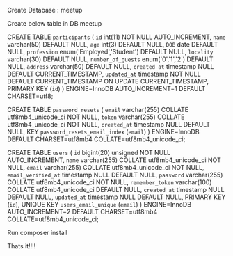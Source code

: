 Create Database : meetup

Create below table in DB  meetup

CREATE TABLE `participants` (
  `id` int(11) NOT NULL AUTO_INCREMENT,
  `name` varchar(50) DEFAULT NULL,
  `age` int(3) DEFAULT NULL,
  `DOB` date DEFAULT NULL,
  `profession` enum('Employed','Student') DEFAULT NULL,
  `locality` varchar(30) DEFAULT NULL,
  `number_of_guests` enum('0','1','2') DEFAULT NULL,
  `address` varchar(50) DEFAULT NULL,
  `created_at` timestamp NULL DEFAULT CURRENT_TIMESTAMP,
  `updated_at` timestamp NOT NULL DEFAULT CURRENT_TIMESTAMP ON UPDATE CURRENT_TIMESTAMP,
  PRIMARY KEY (`id`)
) ENGINE=InnoDB AUTO_INCREMENT=1 DEFAULT CHARSET=utf8;

CREATE TABLE `password_resets` (
  `email` varchar(255) COLLATE utf8mb4_unicode_ci NOT NULL,
  `token` varchar(255) COLLATE utf8mb4_unicode_ci NOT NULL,
  `created_at` timestamp NULL DEFAULT NULL,
  KEY `password_resets_email_index` (`email`)
) ENGINE=InnoDB DEFAULT CHARSET=utf8mb4 COLLATE=utf8mb4_unicode_ci;


CREATE TABLE `users` (
  `id` bigint(20) unsigned NOT NULL AUTO_INCREMENT,
  `name` varchar(255) COLLATE utf8mb4_unicode_ci NOT NULL,
  `email` varchar(255) COLLATE utf8mb4_unicode_ci NOT NULL,
  `email_verified_at` timestamp NULL DEFAULT NULL,
  `password` varchar(255) COLLATE utf8mb4_unicode_ci NOT NULL,
  `remember_token` varchar(100) COLLATE utf8mb4_unicode_ci DEFAULT NULL,
  `created_at` timestamp NULL DEFAULT NULL,
  `updated_at` timestamp NULL DEFAULT NULL,
  PRIMARY KEY (`id`),
  UNIQUE KEY `users_email_unique` (`email`)
) ENGINE=InnoDB AUTO_INCREMENT=2 DEFAULT CHARSET=utf8mb4 COLLATE=utf8mb4_unicode_ci;


Run composer install

Thats it!!!!

